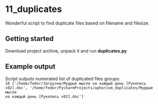 # 11_duplicates
Wonderful script to find duplicate files based
on filename and filesize.
## Getting started
Download project archive, unpack it and run __duplicates.py__
## Example output
Script outputs numerated list of duplicated files groups:  
<code>18 ['/home/fedor/Загрузки/Мудрые мысли на каждый день [Рукопись v02].doc',  '/home/fedor/PycharmProjects/aphorism_duplicates/Мудрые мысли на каждый день [Рукопись v02].doc']</code>